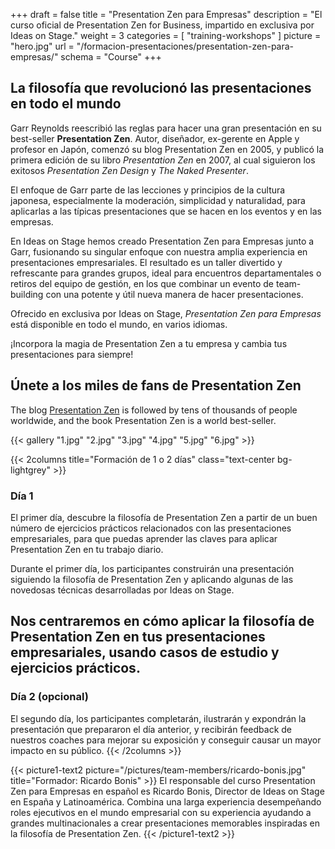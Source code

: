 +++
draft		= false
title		= "Presentation Zen para Empresas"
description = "El curso oficial de Presentation Zen for Business, impartido en exclusiva por Ideas on Stage."
weight		= 3
categories	= [ "training-workshops" ]
picture		= "hero.jpg"
url	 		= "/formacion-presentaciones/presentation-zen-para-empresas/"
schema		= "Course"
+++

## La filosofía que revolucionó las presentaciones en todo el mundo

Garr Reynolds reescribió las reglas para hacer una gran presentación en su best-seller <b>Presentation Zen</b>. Autor, diseñador, ex-gerente en Apple y profesor en Japón, comenzó su blog Presentation Zen en 2005, y publicó la primera edición de su libro <i>Presentation Zen</i> en 2007, al cual siguieron los exitosos <i>Presentation Zen Design</i> y <i>The Naked Presenter</i>.

El enfoque de Garr parte de las lecciones y principios de la cultura japonesa, especialmente la moderación, simplicidad y naturalidad, para aplicarlas a las típicas presentaciones que se hacen en los eventos y en las empresas.

En Ideas on Stage hemos creado Presentation Zen para Empresas junto a Garr, fusionando su singular enfoque con nuestra amplia experiencia en presentaciones empresariales. El resultado es un taller divertido y refrescante para grandes grupos, ideal para encuentros departamentales o retiros del equipo de gestión, en los que combinar un evento de team-building con una potente y útil nueva manera de hacer presentaciones.

Ofrecido en exclusiva por Ideas on Stage, <i>Presentation Zen para Empresas</i> está disponible en todo el mundo, en varios idiomas.

¡Incorpora la magia de Presentation Zen a tu empresa y cambia tus presentaciones para siempre!

## Únete a los miles de fans de Presentation Zen
The blog [Presentation Zen](http://www.presentationzen.com/) is followed by tens of thousands of people worldwide, and the book Presentation Zen is a world best-seller.

{{< gallery "1.jpg" "2.jpg" "3.jpg" "4.jpg" "5.jpg" "6.jpg" >}}

{{< 2columns title="Formación de 1 o 2 días" class="text-center bg-lightgrey" >}}
### Día 1
El primer día, descubre la filosofía de Presentation Zen a partir de un buen número de ejercicios prácticos relacionados con las presentaciones empresariales, para que puedas aprender las claves para aplicar Presentation Zen en tu trabajo diario.

Durante el primer día, los participantes construirán una presentación siguiendo la filosofía de Presentation Zen y aplicando algunas de las novedosas técnicas desarrolladas por Ideas on Stage.

Nos centraremos en cómo aplicar la filosofía de Presentation Zen en tus presentaciones empresariales, usando casos de estudio y ejercicios prácticos.
---
### Día 2 (opcional)
El segundo día, los participantes completarán, ilustrarán y expondrán la presentación que prepararon el día anterior, y recibirán feedback de nuestros coaches para mejorar su exposición y conseguir causar un mayor impacto en su público.
{{< /2columns >}}

{{< picture1-text2 picture="/pictures/team-members/ricardo-bonis.jpg" title="Formador: Ricardo Bonis" >}}
El responsable del curso Presentation Zen para Empresas en español es Ricardo Bonis, Director de Ideas on Stage en España y Latinoamérica. Combina una larga experiencia desempeñando roles ejecutivos en el mundo empresarial con su experiencia ayudando a grandes multinacionales a crear presentaciones memorables inspiradas en la filosofía de Presentation Zen.
{{< /picture1-text2 >}}